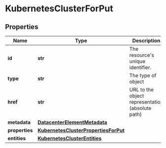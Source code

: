 # KubernetesClusterForPut

## Properties
| Name | Type | Description | Notes |
| ------------ | ------------- | ------------- | ------------- |
| **id** | **str** | The resource&#39;s unique identifier. | [optional] [readonly]  |
| **type** | **str** | The type of object | [optional] [readonly]  |
| **href** | **str** | URL to the object representation (absolute path) | [optional] [readonly]  |
| **metadata** | [**DatacenterElementMetadata**](DatacenterElementMetadata.md) |  | [optional]  |
| **properties** | [**KubernetesClusterPropertiesForPut**](KubernetesClusterPropertiesForPut.md) |  |  |
| **entities** | [**KubernetesClusterEntities**](KubernetesClusterEntities.md) |  | [optional]  |


